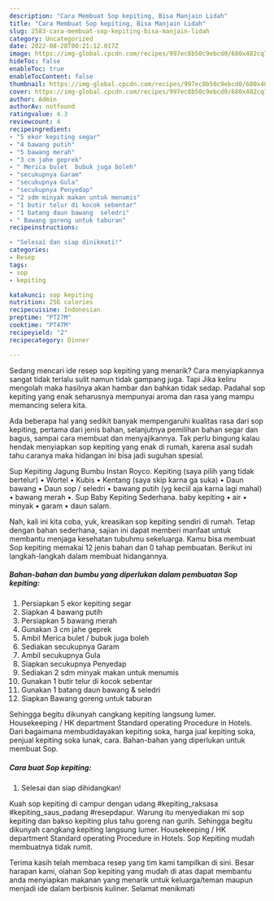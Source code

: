 ```yaml
---
description: "Cara Membuat Sop kepiting, Bisa Manjain Lidah"
title: "Cara Membuat Sop kepiting, Bisa Manjain Lidah"
slug: 2583-cara-membuat-sop-kepiting-bisa-manjain-lidah
category: Uncategorized
date: 2022-08-28T00:21:12.017Z
image: https://img-global.cpcdn.com/recipes/997ec8b50c9ebcd0/680x482cq70/sop-kepiting-foto-resep-utama.jpg
hideToc: false
enableToc: true
enableTocContent: false
thumbnail: https://img-global.cpcdn.com/recipes/997ec8b50c9ebcd0/680x482cq70/sop-kepiting-foto-resep-utama.jpg
cover: https://img-global.cpcdn.com/recipes/997ec8b50c9ebcd0/680x482cq70/sop-kepiting-foto-resep-utama.jpg
author: Admin
authorAv: notfound
ratingvalue: 4.3
reviewcount: 4
recipeingredient:
- "5 ekor kepiting segar"
- "4 bawang putih"
- "5 bawang merah"
- "3 cm jahe geprek"
- " Merica bulet  bubuk juga boleh"
- "secukupnya Garam"
- "secukupnya Gula"
- "secukupnya Penyedap"
- "2 sdm minyak makan untuk menumis"
- "1 butir telur di kocok sebentar"
- "1 batang daun bawang  seledri"
- " Bawang goreng untuk taburan"
recipeinstructions:

- "Selesai dan siap dinikmati!"
categories:
- Resep
tags:
- sop
- kepiting

katakunci: sop kepiting 
nutrition: 256 calories
recipecuisine: Indonesian
preptime: "PT27M"
cooktime: "PT47M"
recipeyield: "2"
recipecategory: Dinner

---
```



Sedang mencari ide resep sop kepiting yang menarik? Cara menyiapkannya sangat tidak terlalu sulit namun tidak gampang juga. Tapi Jika keliru mengolah maka hasilnya akan hambar dan bahkan tidak sedap. Padahal sop kepiting yang enak seharusnya mempunyai aroma dan rasa yang mampu memancing selera kita.


Ada beberapa hal yang sedikit banyak mempengaruhi kualitas rasa dari sop kepiting, pertama dari jenis bahan, selanjutnya pemilihan bahan segar dan bagus, sampai cara membuat dan menyajikannya. Tak perlu bingung kalau hendak menyiapkan sop kepiting yang enak di rumah, karena asal sudah tahu caranya maka hidangan ini bisa jadi suguhan spesial.

Sup Kepiting Jagung Bumbu Instan Royco. Kepiting (saya pilih yang tidak bertelur) • Wortel • Kubis • Kentang (saya skip karna ga suka) • Daun bawang • Daun sop / seledri • bawang putih (yg keciil aja karna lagi mahal) • bawang merah •. Sup Baby Kepiting Sederhana. baby kepiting • air • minyak • garam • daun salam.


Nah, kali ini kita coba, yuk, kreasikan sop kepiting sendiri di rumah. Tetap dengan bahan sederhana, sajian ini dapat memberi manfaat untuk membantu menjaga kesehatan tubuhmu sekeluarga. Kamu bisa membuat Sop kepiting memakai 12 jenis bahan dan 0 tahap pembuatan. Berikut ini langkah-langkah dalam membuat hidangannya.

<!--inarticleads1-->

##### Bahan-bahan dan bumbu yang diperlukan dalam pembuatan Sop kepiting:

1. Persiapkan 5 ekor kepiting segar
1. Siapkan 4 bawang putih
1. Persiapkan 5 bawang merah
1. Gunakan 3 cm jahe geprek
1. Ambil  Merica bulet / bubuk juga boleh
1. Sediakan secukupnya Garam
1. Ambil secukupnya Gula
1. Siapkan secukupnya Penyedap
1. Sediakan 2 sdm minyak makan untuk menumis
1. Gunakan 1 butir telur di kocok sebentar
1. Gunakan 1 batang daun bawang &amp; seledri
1. Siapkan  Bawang goreng untuk taburan


Sehingga begitu dikunyah cangkang kepiting langsung lumer. Housekeeping / HK department Standard operating Procedure in Hotels. Dari bagaimana membudidayakan kepiting soka, harga jual kepiting soka, penjual kepiting soka lunak, cara. Bahan-bahan yang diperlukan untuk membuat Sop. 

<!--inarticleads2-->

##### Cara buat Sop kepiting:


1. Selesai dan siap dihidangkan!

Kuah sop kepiting di campur dengan udang #kepiting_raksasa #kepiting_saus_padang #resepdapur. Warung itu menyediakan mi sop kepiting dan bakso kepiting plus tahu goreng nan gurih. Sehingga begitu dikunyah cangkang kepiting langsung lumer. Housekeeping / HK department Standard operating Procedure in Hotels. Sop Kepiting mudah membuatnya tidak rumit. 

Terima kasih telah membaca resep yang tim kami tampilkan di sini. Besar harapan kami, olahan Sop kepiting yang mudah di atas dapat membantu anda menyiapkan makanan yang menarik untuk keluarga/teman maupun menjadi ide dalam berbisnis kuliner. Selamat menikmati
